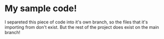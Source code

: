 # My sample code!

I separeted this piece of code into it's own branch, so the files that it's importing from don't exist. But the rest of the project does exist on the main branch!
